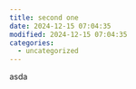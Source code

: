 ```yaml
---
title: second one
date: 2024-12-15 07:04:35
modified: 2024-12-15 07:04:35
categories:
  - uncategorized
---
```



<!-- wp:paragraph -->
<p>asda</p>
<!-- /wp:paragraph -->